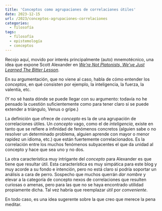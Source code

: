 ```yaml
---
title: 'Conceptos como agrupaciones de correlaciones útiles'
date: 2023-12-15
url: /2023/conceptos-agrupaciones-correlaciones
categories:
  - filosofía
tags:
  - filosofía
  - epistemología
  - conceptos
---
```


Recojo aquí, movido por interés principalmente (auto) mnemotécnico, una idea que expone Scott Alexander en
[_We're Not Platonists, We've Just Learned The Bitter Lesson_](https://www.astralcodexten.com/p/were-not-platonists-weve-just-learned).

En su argumentación, que no viene al caso, habla de cómo entender los _conceptos_, en qué consisten por ejemplo, la inteligencia, la fuerza, la valentía, etc.

(Y no sé hasta dónde se puede llegar con su argumento: todavía no he pensado la cuestión suficientemente como para tener claro si se puede extender a triángulo, Venus o gripe.)

La definición que ofrece de _concepto_ es la de una agrupación de correlaciones útiles. Un _concepto_ vago, como el de _inteligencia_, existe en tanto que se refiere a infinidad de fenómenos concretos (alguien sabe o no resolver un determinado problema, alguien aprende con mayor o menor rapidez un idioma, etc.) que están fuertemente correlacionados. Es la correlación entre los muchos fenómenos subyacentes el que da unidad al concepto y hace que sea uno y no dos.

La otra característica muy intrigante del _concepto_ para Alexander es que tiene que resultar útil. Esta característica es muy simpática para este blog y muy acorde a su fondo e intención, pero no está claro si podría soportar un análisis a cara de perro. Sospecho que muchos querrán _dar nombre_ y elevar a la categoría de concepto nexos de correlaciones que resulten curiosas o amenas, pero para las que no se haya encontrado utilidad propiamente dicha. Tal vez habría que reemplazar _útil_ por _conveniente_.

En todo caso, es una idea sugerente sobre la que creo que merece la pena meditar.